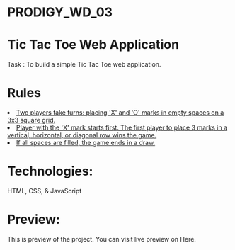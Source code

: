 # PRODIGY_WD_03

# Tic Tac Toe Web Application
Task : To build a simple Tic Tac Toe web application.

# Rules
<u><li>Two players take turns: placing 'X' and 'O' marks in empty spaces on a 3x3 square grid.</u></li>
<u><li>Player with the 'X' mark starts first. The first player to place 3 marks in a vertical, horizontal, or diagonal row wins the game.</u></li>
<u><li>If all spaces are filled, the game ends in a draw.</u></li>

# Technologies:
HTML, CSS, & JavaScript

# Preview:
This is preview of the project. You can visit live preview on Here.

